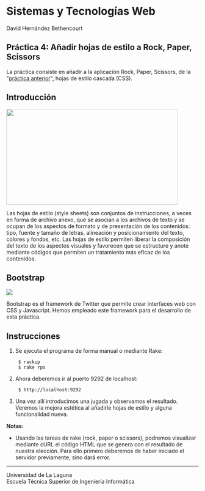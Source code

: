 Sistemas y Tecnologías Web
==========================
David Hernández Bethencourt

Práctica 4: Añadir hojas de estilo a Rock, Paper, Scissors
-----------------------------------------------------------------------------
La práctica consiste en añadir a la aplicación Rock, Paper, Scissors, de la "[práctica anterior](https://github.com/DavidHerBet/SYTW-pr3-Haml)", hojas de estilo cascada (CSS).

Introducción
------------
<img src="http://altherius.99k.org/materias/paginasweb/css/imagenes/css.jpg" style="text-align: center" height="250" width="450"></img>

Las hojas de estilo (style sheets) son conjuntos de instrucciones, a veces en forma de archivo anexo, que se asocian a los archivos de texto y se ocupan de los aspectos de formato y de presentación de los contenidos: tipo, fuente y tamaño de letras, alineación y posicionamiento del texto, colores y fondos, etc. Las hojas de estilo permiten liberar la composición del texto de los aspectos visuales y favorecen que se estructure y anote mediante códigos que permiten un tratamiento más eficaz de los contenidos.

Bootstrap
---------
<img src="http://alanchavez.com/wp-content/uploads/2013/09/Twitter-Bootstrap-Logo.jpg" style="text-align: center"></img>

Bootstrap es el framework de Twitter que permite crear interfaces web con CSS y Javascript. Hemos empleado este framework para el desarrollo de esta práctica.

Instrucciones
-------------
1. Se ejecuta el programa de forma manual o mediante Rake:

        $ rackup
        $ rake rps

2. Ahora deberemos ir al puerto 9292 de localhost:

        $ http://localhost:9292

3. Una vez allí introducimos una jugada y observamos el resultado. Veremos la mejora estética al añadirle hojas de estilo y alguna funcionalidad nueva.


**Notas:**
- Usando las tareas de rake (rock, paper o scissors), podremos visualizar mediante cURL el código HTML que se genera con el resultado de nuestra elección. Para ello primero deberemos de haber iniciado el servidor previamente, sino dará error.

---

Universidad de La Laguna  
Escuela Técnica Superior de Ingeniería Informática

